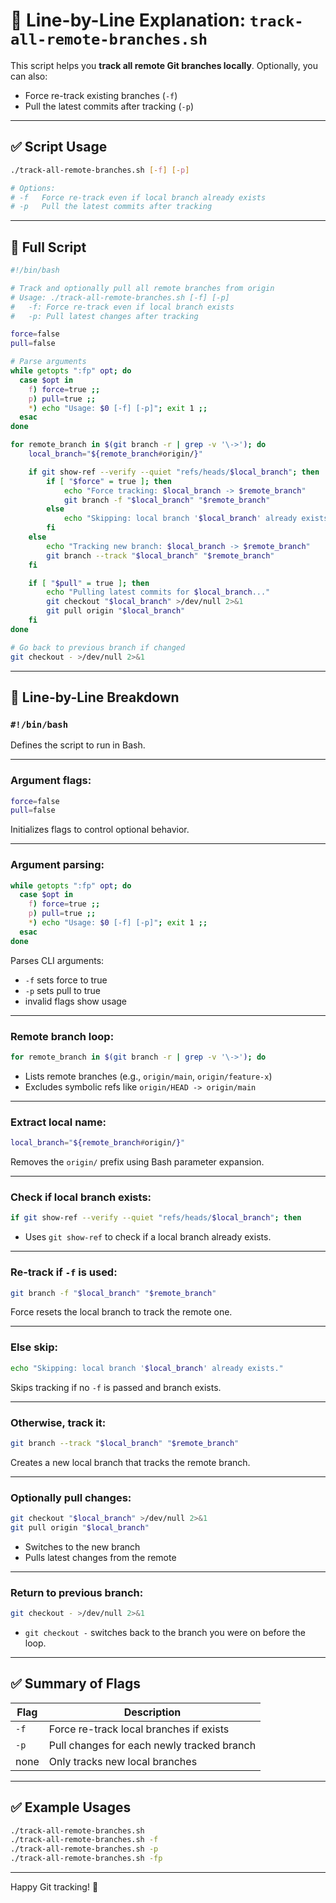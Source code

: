 
# 🧠 Line-by-Line Explanation: `track-all-remote-branches.sh`

This script helps you **track all remote Git branches locally**. Optionally, you can also:

- Force re-track existing branches (`-f`)
- Pull the latest commits after tracking (`-p`)

---

## ✅ Script Usage

```bash
./track-all-remote-branches.sh [-f] [-p]

# Options:
# -f   Force re-track even if local branch already exists
# -p   Pull the latest commits after tracking
```

---

## 📜 Full Script

```bash
#!/bin/bash

# Track and optionally pull all remote branches from origin
# Usage: ./track-all-remote-branches.sh [-f] [-p]
#   -f: Force re-track even if local branch exists
#   -p: Pull latest changes after tracking

force=false
pull=false

# Parse arguments
while getopts ":fp" opt; do
  case $opt in
    f) force=true ;;
    p) pull=true ;;
    *) echo "Usage: $0 [-f] [-p]"; exit 1 ;;
  esac
done

for remote_branch in $(git branch -r | grep -v '\->'); do
    local_branch="${remote_branch#origin/}"

    if git show-ref --verify --quiet "refs/heads/$local_branch"; then
        if [ "$force" = true ]; then
            echo "Force tracking: $local_branch -> $remote_branch"
            git branch -f "$local_branch" "$remote_branch"
        else
            echo "Skipping: local branch '$local_branch' already exists."
        fi
    else
        echo "Tracking new branch: $local_branch -> $remote_branch"
        git branch --track "$local_branch" "$remote_branch"
    fi

    if [ "$pull" = true ]; then
        echo "Pulling latest commits for $local_branch..."
        git checkout "$local_branch" >/dev/null 2>&1
        git pull origin "$local_branch"
    fi
done

# Go back to previous branch if changed
git checkout - >/dev/null 2>&1
```

---

## 🧠 Line-by-Line Breakdown

### `#!/bin/bash`

Defines the script to run in Bash.

---

### Argument flags:

```bash
force=false
pull=false
```

Initializes flags to control optional behavior.

---

### Argument parsing:

```bash
while getopts ":fp" opt; do
  case $opt in
    f) force=true ;;
    p) pull=true ;;
    *) echo "Usage: $0 [-f] [-p]"; exit 1 ;;
  esac
done
```

Parses CLI arguments:
- `-f` sets force to true
- `-p` sets pull to true
- invalid flags show usage

---

### Remote branch loop:

```bash
for remote_branch in $(git branch -r | grep -v '\->'); do
```

- Lists remote branches (e.g., `origin/main`, `origin/feature-x`)
- Excludes symbolic refs like `origin/HEAD -> origin/main`

---

### Extract local name:

```bash
local_branch="${remote_branch#origin/}"
```

Removes the `origin/` prefix using Bash parameter expansion.

---

### Check if local branch exists:

```bash
if git show-ref --verify --quiet "refs/heads/$local_branch"; then
```

- Uses `git show-ref` to check if a local branch already exists.

---

### Re-track if `-f` is used:

```bash
git branch -f "$local_branch" "$remote_branch"
```

Force resets the local branch to track the remote one.

---

### Else skip:

```bash
echo "Skipping: local branch '$local_branch' already exists."
```

Skips tracking if no `-f` is passed and branch exists.

---

### Otherwise, track it:

```bash
git branch --track "$local_branch" "$remote_branch"
```

Creates a new local branch that tracks the remote branch.

---

### Optionally pull changes:

```bash
git checkout "$local_branch" >/dev/null 2>&1
git pull origin "$local_branch"
```

- Switches to the new branch
- Pulls latest changes from the remote

---

### Return to previous branch:

```bash
git checkout - >/dev/null 2>&1
```

- `git checkout -` switches back to the branch you were on before the loop.

---

## ✅ Summary of Flags

| Flag | Description                              |
|------|------------------------------------------|
| `-f` | Force re-track local branches if exists  |
| `-p` | Pull changes for each newly tracked branch |
| none | Only tracks new local branches           |

---

## ✅ Example Usages

```bash
./track-all-remote-branches.sh
./track-all-remote-branches.sh -f
./track-all-remote-branches.sh -p
./track-all-remote-branches.sh -fp
```

---

Happy Git tracking! 🚀
